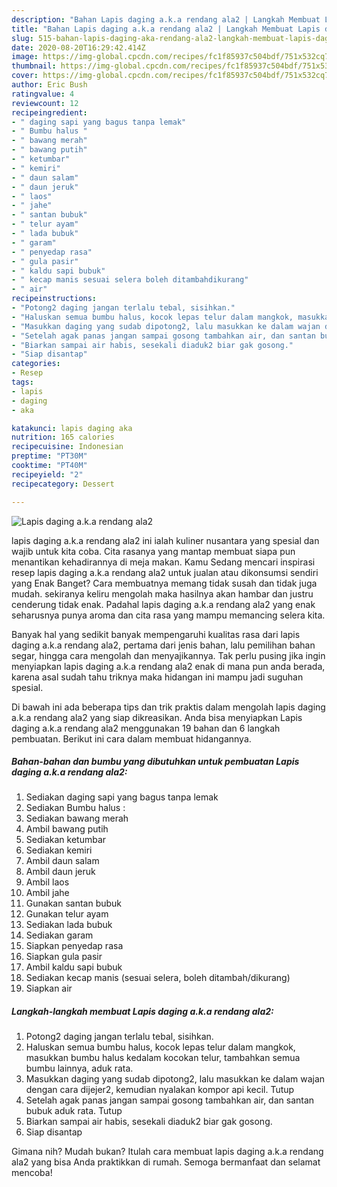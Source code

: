 ```yaml
---
description: "Bahan Lapis daging a.k.a rendang ala2 | Langkah Membuat Lapis daging a.k.a rendang ala2 Yang Sedap"
title: "Bahan Lapis daging a.k.a rendang ala2 | Langkah Membuat Lapis daging a.k.a rendang ala2 Yang Sedap"
slug: 515-bahan-lapis-daging-aka-rendang-ala2-langkah-membuat-lapis-daging-aka-rendang-ala2-yang-sedap
date: 2020-08-20T16:29:42.414Z
image: https://img-global.cpcdn.com/recipes/fc1f85937c504bdf/751x532cq70/lapis-daging-aka-rendang-ala2-foto-resep-utama.jpg
thumbnail: https://img-global.cpcdn.com/recipes/fc1f85937c504bdf/751x532cq70/lapis-daging-aka-rendang-ala2-foto-resep-utama.jpg
cover: https://img-global.cpcdn.com/recipes/fc1f85937c504bdf/751x532cq70/lapis-daging-aka-rendang-ala2-foto-resep-utama.jpg
author: Eric Bush
ratingvalue: 4
reviewcount: 12
recipeingredient:
- " daging sapi yang bagus tanpa lemak"
- " Bumbu halus "
- " bawang merah"
- " bawang putih"
- " ketumbar"
- " kemiri"
- " daun salam"
- " daun jeruk"
- " laos"
- " jahe"
- " santan bubuk"
- " telur ayam"
- " lada bubuk"
- " garam"
- " penyedap rasa"
- " gula pasir"
- " kaldu sapi bubuk"
- " kecap manis sesuai selera boleh ditambahdikurang"
- " air"
recipeinstructions:
- "Potong2 daging jangan terlalu tebal, sisihkan."
- "Haluskan semua bumbu halus, kocok lepas telur dalam mangkok, masukkan bumbu halus kedalam kocokan telur, tambahkan semua bumbu lainnya, aduk rata."
- "Masukkan daging yang sudab dipotong2, lalu masukkan ke dalam wajan dengan cara dijejer2, kemudian nyalakan kompor api kecil. Tutup"
- "Setelah agak panas jangan sampai gosong tambahkan air, dan santan bubuk aduk rata. Tutup"
- "Biarkan sampai air habis, sesekali diaduk2 biar gak gosong."
- "Siap disantap"
categories:
- Resep
tags:
- lapis
- daging
- aka

katakunci: lapis daging aka 
nutrition: 165 calories
recipecuisine: Indonesian
preptime: "PT30M"
cooktime: "PT40M"
recipeyield: "2"
recipecategory: Dessert

---
```



![Lapis daging a.k.a rendang ala2](https://img-global.cpcdn.com/recipes/fc1f85937c504bdf/751x532cq70/lapis-daging-aka-rendang-ala2-foto-resep-utama.jpg)


lapis daging a.k.a rendang ala2 ini ialah kuliner nusantara yang spesial dan wajib untuk kita coba. Cita rasanya yang mantap membuat siapa pun menantikan kehadirannya di meja makan.
Kamu Sedang mencari inspirasi resep lapis daging a.k.a rendang ala2 untuk jualan atau dikonsumsi sendiri yang Enak Banget? Cara membuatnya memang tidak susah dan tidak juga mudah. sekiranya keliru mengolah maka hasilnya akan hambar dan justru cenderung tidak enak. Padahal lapis daging a.k.a rendang ala2 yang enak seharusnya punya aroma dan cita rasa yang mampu memancing selera kita.

Banyak hal yang sedikit banyak mempengaruhi kualitas rasa dari lapis daging a.k.a rendang ala2, pertama dari jenis bahan, lalu pemilihan bahan segar, hingga cara mengolah dan menyajikannya. Tak perlu pusing jika ingin menyiapkan lapis daging a.k.a rendang ala2 enak di mana pun anda berada, karena asal sudah tahu triknya maka hidangan ini mampu jadi suguhan spesial.




Di bawah ini ada beberapa tips dan trik praktis dalam mengolah lapis daging a.k.a rendang ala2 yang siap dikreasikan. Anda bisa menyiapkan Lapis daging a.k.a rendang ala2 menggunakan 19 bahan dan 6 langkah pembuatan. Berikut ini cara dalam membuat hidangannya.

<!--inarticleads1-->

##### Bahan-bahan dan bumbu yang dibutuhkan untuk pembuatan Lapis daging a.k.a rendang ala2:

1. Sediakan  daging sapi yang bagus tanpa lemak
1. Sediakan  Bumbu halus :
1. Sediakan  bawang merah
1. Ambil  bawang putih
1. Sediakan  ketumbar
1. Sediakan  kemiri
1. Ambil  daun salam
1. Ambil  daun jeruk
1. Ambil  laos
1. Ambil  jahe
1. Gunakan  santan bubuk
1. Gunakan  telur ayam
1. Sediakan  lada bubuk
1. Sediakan  garam
1. Siapkan  penyedap rasa
1. Siapkan  gula pasir
1. Ambil  kaldu sapi bubuk
1. Sediakan  kecap manis (sesuai selera, boleh ditambah/dikurang)
1. Siapkan  air




<!--inarticleads2-->

##### Langkah-langkah membuat Lapis daging a.k.a rendang ala2:

1. Potong2 daging jangan terlalu tebal, sisihkan.
1. Haluskan semua bumbu halus, kocok lepas telur dalam mangkok, masukkan bumbu halus kedalam kocokan telur, tambahkan semua bumbu lainnya, aduk rata.
1. Masukkan daging yang sudab dipotong2, lalu masukkan ke dalam wajan dengan cara dijejer2, kemudian nyalakan kompor api kecil. Tutup
1. Setelah agak panas jangan sampai gosong tambahkan air, dan santan bubuk aduk rata. Tutup
1. Biarkan sampai air habis, sesekali diaduk2 biar gak gosong.
1. Siap disantap




Gimana nih? Mudah bukan? Itulah cara membuat lapis daging a.k.a rendang ala2 yang bisa Anda praktikkan di rumah. Semoga bermanfaat dan selamat mencoba!
